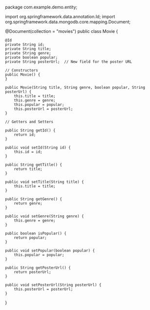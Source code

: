 package com.example.demo.entity;

import org.springframework.data.annotation.Id;
import org.springframework.data.mongodb.core.mapping.Document;

@Document(collection = "movies")
public class Movie {

    @Id
    private String id;
    private String title;
    private String genre;
    private boolean popular;
    private String posterUrl;  // New field for the poster URL

    // Constructors
    public Movie() {
    }

    public Movie(String title, String genre, boolean popular, String posterUrl) {
        this.title = title;
        this.genre = genre;
        this.popular = popular;
        this.posterUrl = posterUrl;
    }

    // Getters and Setters

    public String getId() {
        return id;
    }

    public void setId(String id) {
        this.id = id;
    }

    public String getTitle() {
        return title;
    }

    public void setTitle(String title) {
        this.title = title;
    }

    public String getGenre() {
        return genre;
    }

    public void setGenre(String genre) {
        this.genre = genre;
    }

    public boolean isPopular() {
        return popular;
    }

    public void setPopular(boolean popular) {
        this.popular = popular;
    }

    public String getPosterUrl() {
        return posterUrl;
    }

    public void setPosterUrl(String posterUrl) {
        this.posterUrl = posterUrl;
    }

}

